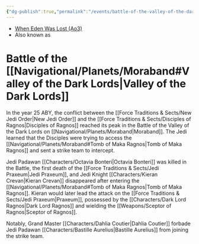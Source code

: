 ```yaml
---
{"dg-publish":true,"permalink":"/events/battle-of-the-valley-of-the-dark-lords/","tags":["event","unfinished"],"dgHomeLink":false,"noteIcon":"saber1"}
---
```


- [When Eden Was Lost (Ao3)](https://archiveofourown.org/works/19334440/chapters/45992584)
- Also known as

# Battle of the [[Navigational/Planets/Moraband#Valley of the Dark Lords\|Valley of the Dark Lords]]

In the year 25 ABY, the conflict between the [[Force Traditions & Sects/New Jedi Order\|New Jedi Order]] and the [[Force Traditions & Sects/Disciples of Ragnos\|Disciples of Ragnos]] reached its peak in the Battle of the Valley of the Dark Lords on [[Navigational/Planets/Moraband\|Moraband]]. The Jedi learned that the Disciples were trying to access the [[Navigational/Planets/Moraband#Tomb of Maka Ragnos\|Tomb of Maka Ragnos]] and sent a strike team to intercept.

Jedi Padawan [[Characters/Octavia Bonteri\|Octavia Bonteri]] was killed in the Battle, the first death of the [[Force Traditions & Sects/Jedi Praxeum\|Jedi Praxeum]], and Jedi Knight [[Characters/Kieran Crevan\|Kieran Crevan]] disappeared after entering the [[Navigational/Planets/Moraband#Tomb of Maka Ragnos\|Tomb of Maka Ragnos]]. Kieran would later lead the attack on the [[Force Traditions & Sects/Jedi Praxeum\|Praxeum]], possessed by the [[Characters/Dark Lord Ragnos\|Dark Lord Ragnos]] and wielding the [[Weapons/Sceptor of Ragnos\|Sceptor of Ragnos]].

Notably, Grand Master [[Characters/Dahlia Coutier\|Dahlia Coutier]] forbade Jedi Padawan [[Characters/Bastille Aurelius\|Bastille Aurelius]] from joining the strike team. 